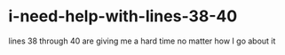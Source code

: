 # i-need-help-with-lines-38-40
lines 38 through 40 are giving me a hard time no matter how I go about it 
